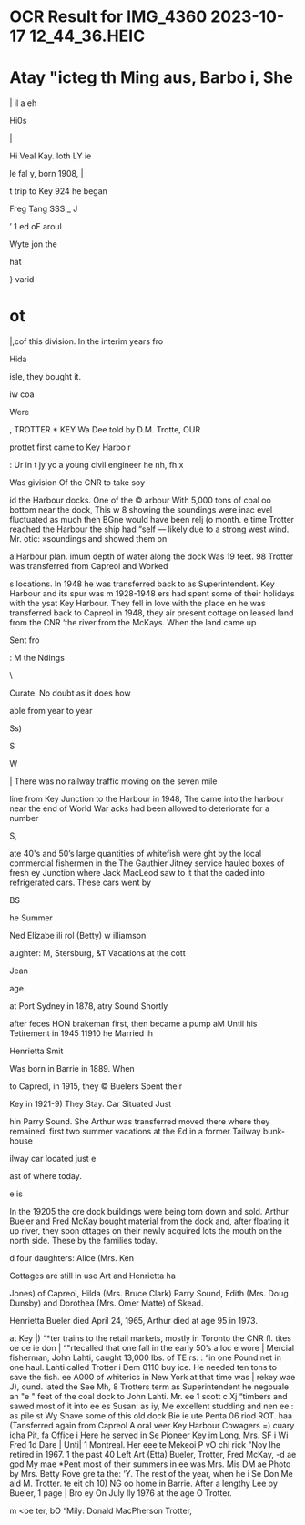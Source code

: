 # OCR Result for IMG_4360 2023-10-17 12_44_36.HEIC

Atay
"icteg
th Ming aus,
 Barbo i, She
=

|
il
a eh

Hi0s

|

Hi Veal
Kay. loth
LY ie

le fal
y, born 1908, |

t trip to Key
924 he began

 Freg Tang
SSS _ J

’ 1 ed
oF aroul

Wyte
jon the

hat

} varid

ot
=

|,cof this division. In the interim years fro

Hida

isle, they bought it.

iw coa

>

Were

, TROTTER * KEY Wa
Dee told by D.M. Trotte, OUR

prottet first came to Key Harbo
r

: Ur in t
jy yc a young civil engineer he
nh, fh x

Was
givision Of the CNR to take soy

id the Harbour docks. One of the
© arbour With 5,000 tons of coal
oo bottom near the dock, This w
8 showing the soundings were inac
evel fluctuated as much then
BGne would have been relj
(o month.
e time Trotter reached the Harbour the ship had
“self — likely due to a strong west wind. Mr. otic:
»soundings and showed them on

a Harbour plan.
imum depth of water along the dock Was 19 feet.
98 Trotter was transferred from Capreol and Worked

s locations. In 1948 he was transferred back to
as Superintendent. Key Harbour and its spur was
m 1928-1948
ers had spent some of their holidays with the
ysat Key Harbour. They fell in love with the place
en he was transferred back to Capreol in 1948, they
air present cottage on leased land from the CNR
‘the river from the McKays. When the land came up

Sent fro

: M the
Ndings

\

Curate. No doubt
as it does how

able from year to year

Ss)

S

W

| There was no railway traffic moving on the seven mile

line from Key Junction to the Harbour in 1948, The
came into the harbour near the end of World War
acks had been allowed to deteriorate for a number

S,

ate 40's and 50’s large quantities of whitefish were
ght by the local commercial fishermen in the
The Gauthier Jitney service hauled boxes of fresh
ey Junction where Jack MacLeod saw to it that the
oaded into refrigerated cars. These cars went by

BS

he Summer

Ned Elizabe ili
rol (Betty) w illiamson

aughter: M,
Stersburg,
&T Vacations at the cott

Jean

age.

at Port Sydney in 1878,
atry Sound Shortly

after
feces HON brakeman first, then became a pump
aM Until his Tetirement in 1945
11910 he Married ih

Henrietta Smit

Was born in Barrie in 1889. When

to Capreol, in 1915, they
© Buelers Spent their

Key in 1921-9) They Stay.
Car Situated Just

hin Parry Sound. She
Arthur was transferred
moved there where they remained.
first two summer vacations at the
€d in a former Tailway bunk-house

ilway car located just e

ast of where
today.

e is

In the 19205 the ore dock buildings were being torn down
and sold. Arthur Bueler and Fred McKay bought material
from the dock and, after floating it up river, they soon
ottages on their newly acquired lots
the mouth on the north side. These
by the families today.

d four daughters: Alice (Mrs. Ken

Cottages are still in use
Art and Henrietta ha

Jones) of Capreol, Hilda (Mrs. Bruce Clark) Parry Sound,
Edith (Mrs. Doug Dunsby) and Dorothea (Mrs. Omer
Matte) of Skead.

Henrietta Bueler died April 24, 1965, Arthur died at age
95 in 1973.

at Key |) “*ter trains to the retail markets, mostly in Toronto
the CNR fl. tites oe
oe ie don | “"rtecalled that one fall in the early 50’s a loc
e wore | Mercial fisherman, John Lahti, caught 13,000 lbs. of
TE rs: : “in one Pound net in one haul. Lahti called Trotter
i Dem 0110 buy ice. He needed ten tons to save the fish.
ee A000 of whiterics in New York at that time was
| rekey wae J), ound. iated the
See Mh, 8 Trotters term as Superintendent he negouale an
"e " feet of the coal dock to John Lahti. Mr. ee
1 scott c Xj “timbers and sawed most of it into ee es
Susan: as iy, Me excellent studding and nen ee : as
pile st Wy Shave some of this old dock Bie ie ute Penta 06
riod ROT. haa (Tansferred again from Capreol A oral veer Key Harbour Cowagers =) cuary
icha Pit, fa Office i Here he served in Se Pioneer Key im Long, Mrs. SF i Wi Fred
1d Dare | Unti| 1 Montreal. Her eee te Mekeoi P
vO chi rick "Noy lhe retired in 1967. 1 the past 40 Left Art (Etta) Bueler, Trotter, Fred McKay,
-d ae god My mae *Pent most of their summers in ee was Mrs. Mis DM ae Photo by Mrs. Betty
Rove gre ta the: ‘Y. The rest of the year, when he i Se Don Me ald M. Trotter. te
eit ch 10) NG oo home in Barrie. After a lengthy Lee oy Bueler,
1 page | Bro ey On July lly 1976 at the age O Trotter.

m
<oe ter, bO
“Mily: Donald MacPherson Trotter,

